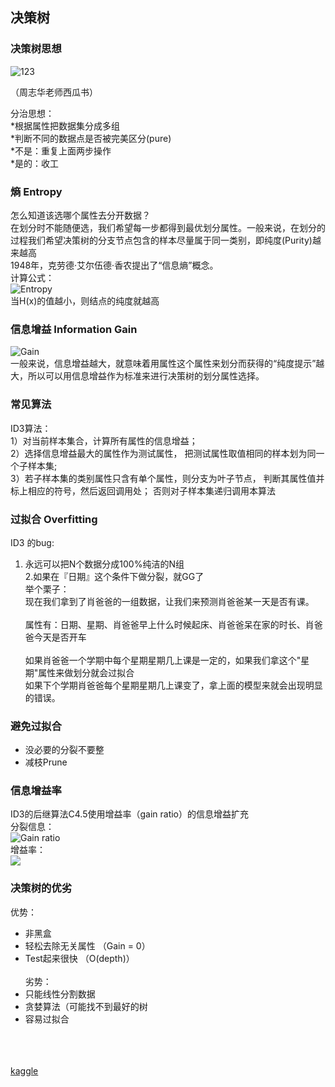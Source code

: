 ## 决策树
### 决策树思想
 ![123](https://pic2.zhimg.com/80/v2-39d109b46ea4f34d5efbf67edc11d57d_hd.png)
 
 （周志华老师西瓜书）
 
 分治思想：<br>
 *根据属性把数据集分成多组<br>
 *判断不同的数据点是否被完美区分(pure)<br>
 *不是：重复上面两步操作<br>
 *是的：收工<br>
 
### 熵 Entropy
怎么知道该选哪个属性去分开数据？<br>
在划分时不能随便选，我们希望每一步都得到最优划分属性。一般来说，在划分的过程我们希望决策树的分支节点包含的样本尽量属于同一类别，即纯度(Purity)越来越高<br>
1948年，克劳德·艾尔伍德·香农提出了“信息熵”概念。<br>
计算公式：<br>
![Entropy](https://img-blog.csdn.net/20161111043719435?watermark/2/text/aHR0cDovL2Jsb2cuY3Nkbi5uZXQv/font/5a6L5L2T/fontsize/400/fill/I0JBQkFCMA==/dissolve/70/gravity/Center)<br>
当H(x)的值越小，则结点的纯度就越高

### 信息增益 Information Gain
![Gain](https://img-blog.csdn.net/20161111044418126?watermark/2/text/aHR0cDovL2Jsb2cuY3Nkbi5uZXQv/font/5a6L5L2T/fontsize/400/fill/I0JBQkFCMA==/dissolve/70/gravity/Center)<br>
一般来说，信息增益越大，就意味着用属性这个属性来划分而获得的“纯度提示”越大，所以可以用信息增益作为标准来进行决策树的划分属性选择。<br>

### 常见算法
ID3算法：<br>
1）对当前样本集合，计算所有属性的信息增益； <br>
2）选择信息增益最⼤的属性作为测试属性， 把测试属性取值相同的样本划为同⼀个⼦样本集;<br>
3）若⼦样本集的类别属性只含有单个属性，则分⽀为叶⼦节点， 判断其属性值并标上相应的符号，然后返回调⽤处； 否则对⼦样本集递归调⽤本算法<br>

### 过拟合 Overfitting
ID3 的bug: <br>
1. 永远可以把N个数据分成100%纯洁的N组<br>
2.如果在『⽇期』这个条件下做分裂，就GG了<br>
举个栗子：<br>
现在我们拿到了肖爸爸的一组数据，让我们来预测肖爸爸某一天是否有课。<br><br>
属性有：日期、星期、肖爸爸早上什么时候起床、肖爸爸呆在家的时长、肖爸爸今天是否开车<br><br>
如果肖爸爸一个学期中每个星期星期几上课是一定的，如果我们拿这个"星期"属性来做划分就会过拟合<br>
如果下个学期肖爸爸每个星期星期几上课变了，拿上面的模型来就会出现明显的错误。<br>

### 避免过拟合
- 没必要的分裂不要整<br>
- 减枝Prune<br>

### 信息增益率
ID3的后继算法C4.5使用增益率（gain ratio）的信息增益扩充<br>
分裂信息：<br>
![Gain ratio](https://img-blog.csdn.net/20161111051507093?watermark/2/text/aHR0cDovL2Jsb2cuY3Nkbi5uZXQv/font/5a6L5L2T/fontsize/400/fill/I0JBQkFCMA==/dissolve/70/gravity/Center)<br>
增益率：<br>
![](https://img-blog.csdn.net/20161111051533131?watermark/2/text/aHR0cDovL2Jsb2cuY3Nkbi5uZXQv/font/5a6L5L2T/fontsize/400/fill/I0JBQkFCMA==/dissolve/70/gravity/Center)<br>

### 决策树的优劣
优势： <br>
- ⾮⿊盒 <br>
- 轻松去除⽆关属性 （Gain = 0） <br>
- Test起来很快 （O(depth)）<br><br>
劣势： <br>
- 只能线性分割数据<br> 
- 贪婪算法（可能找不到最好的树<br>
- 容易过拟合<br><br><br><br>

[kaggle](https://www.kaggle.com/c/titanic/data)

